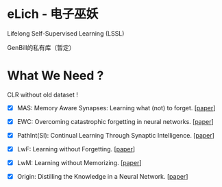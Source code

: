 # eLich - 电子巫妖
Lifelong Self-Supervised Learning (LSSL)
  
GenBill的私有库（暂定）

# What We Need ?
CLR without old dataset !
- [x] MAS: Memory Aware Synapses: Learning what (not) to forget. [[paper](https://arxiv.org/abs/1711.09601)]
- [x] EWC: Overcoming catastrophic forgetting in neural networks. [[paper](https://arxiv.org/abs/1612.00796)]
- [x] PathInt(SI): Continual Learning Through Synaptic Intelligence. [[paper](https://arxiv.org/abs/1703.04200)]

- [x] LwF: Learning without Forgetting. [[paper](https://arxiv.org/abs/1606.09282)]
- [x] LwM: Learning without Memorizing. [[paper](https://arxiv.org/abs/1811.08051)]

- [x] Origin: Distilling the Knowledge in a Neural Network. [[paper](https://arxiv.org/abs/1503.02531)]
